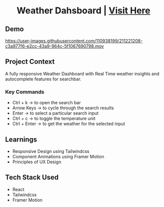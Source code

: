 <h1 align="center"> Weather Dahsboard | <a href='https://weather-app-drab-eta.vercel.app/'>Visit Here</a></h1>

## Demo

https://user-images.githubusercontent.com/110938199/211221208-c3a977f6-e2cc-43a9-964c-5f1067690798.mov

## Project Context

A fully responsive Weather Dashboard with Real Time weather insights and autocomplete features for searchbar. 

### Key Commands
- Ctrl + k -> to open the search bar
- Arrow Keys -> to cycle through the search results
- Enter -> to select a particular search input
- Ctrl + c -> to toggle the temperature unit
- Ctrl + Enter -> to get the weather for the selected input

## Learnings

- Responsive Design using Tailwindcss
- Component Animations using Framer Motion
- Principles of UX Design

## Tech Stack Used

- React
- Tailwindcss
- Framer Motion
